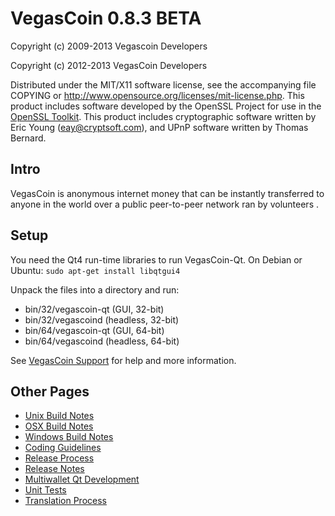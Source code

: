 VegasCoin 0.8.3 BETA
====================

Copyright (c) 2009-2013 Vegascoin Developers

Copyright (c) 2012-2013 VegasCoin Developers

Distributed under the MIT/X11 software license, see the accompanying
file COPYING or http://www.opensource.org/licenses/mit-license.php.
This product includes software developed by the OpenSSL Project for use in the [OpenSSL Toolkit](http://www.openssl.org/). This product includes
cryptographic software written by Eric Young ([eay@cryptsoft.com](mailto:eay@cryptsoft.com)), and UPnP software written by Thomas Bernard.


Intro
---------------------
VegasCoin is anonymous internet money that can be instantly transferred to anyone in the world over a public peer-to-peer network ran by volunteers .



Setup
---------------------
You need the Qt4 run-time libraries to run VegasCoin-Qt. On Debian or Ubuntu:
	`sudo apt-get install libqtgui4`

Unpack the files into a directory and run:

- bin/32/vegascoin-qt (GUI, 32-bit)
- bin/32/vegascoind (headless, 32-bit)
- bin/64/vegascoin-qt (GUI, 64-bit)
- bin/64/vegascoind (headless, 64-bit)

See [VegasCoin Support](http://vegascoin.freshdesk.com)
for help and more information.


Other Pages
---------------------
- [Unix Build Notes](build-unix.md)
- [OSX Build Notes](build-osx.md)
- [Windows Build Notes](build-msw.md)
- [Coding Guidelines](coding.md)
- [Release Process](release-process.md)
- [Release Notes](release-notes.md)
- [Multiwallet Qt Development](multiwallet-qt.md)
- [Unit Tests](unit-tests.md)
- [Translation Process](translation_process.md)
